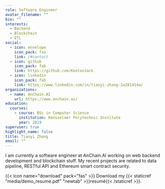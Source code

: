 ```yaml
---
role: Software Engineer
avatar_filename: ""
bio: ""
interests:
  - Backend
  - Blockchain
  - ETL
social:
  - icon: envelope
    icon_pack: fas
    link: /#contact
  - icon: github
    icon_pack: fab
    link: https://github.com/KentonJack
  - icon: linkedin
    icon_pack: fab
    link: https://www.linkedin.com/in/tianyi-zhang-2a281414a/
organizations:
  - name: AnChain.AI
    url: https://www.anchain.ai/
education:
  courses:
    - course: BSc in Computer Science
      institution: Rensselaer Polytechnic Institute
      year: 2019
superuser: true
highlight_name: false
title: Tianyi Zhang
email: ""
---
```

I am currently a software engineer at AnChain.AI working on web backend development and blockchain stuff. My recent projects are related to data pipeline, RESTful API and Ethereum smart contract security.

{{< icon name="download" pack="fas" >}} Download my {{< staticref "media/demo_resume.pdf" "newtab" >}}resumé{{< /staticref >}}.